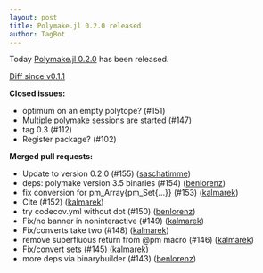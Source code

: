 ```yaml
---
layout: post
title: Polymake.jl 0.2.0 released
author: TagBot
---
```


Today [Polymake.jl 0.2.0](https://github.com/oscar-system/Polymake.jl/releases/tag/v0.2.0) has
been released.

[Diff since v0.1.1](https://github.com/oscar-system/Polymake.jl/compare/v0.1.1...v0.2.0)

**Closed issues:**

- optimum on an empty polytope? (#151)
- Multiple polymake sessions are started (#147)
- tag 0.3 (#112)
- Register package? (#102)

**Merged pull requests:**

- Update to version 0.2.0 (#155) ([saschatimme](https://github.com/saschatimme))
- deps: polymake version 3.5 binaries (#154) ([benlorenz](https://github.com/benlorenz))
- fix conversion for pm\_Array{pm\_Set{...}} (#153) ([kalmarek](https://github.com/kalmarek))
- Cite (#152) ([kalmarek](https://github.com/kalmarek))
- try codecov.yml without dot (#150) ([benlorenz](https://github.com/benlorenz))
- Fix/no banner in noninteractive (#149) ([kalmarek](https://github.com/kalmarek))
- Fix/converts take two (#148) ([kalmarek](https://github.com/kalmarek))
- remove superfluous return from @pm macro (#146) ([kalmarek](https://github.com/kalmarek))
- Fix/convert sets (#145) ([kalmarek](https://github.com/kalmarek))
- more deps via binarybuilder (#143) ([benlorenz](https://github.com/benlorenz))

